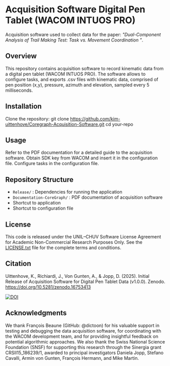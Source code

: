 # Acquisition Software Digital Pen Tablet (WACOM INTUOS PRO)
Acquisition software used to collect data for the paper: *"Dual-Component Analysis of Trail Making Test: Task vs. Movement Coordination "*.

## Overview
This repository contains acquisition software to record kinematic data from a digital pen tablet (WACOM INTUOS PRO). 
The software allows to configure tasks, and exports .csv files with kinematic data, comprised of pen position (x,y), pressure, azimuth and elevation, sampled every 5 milliseconds.

## Installation
Clone the repository:
git clone https://github.com/kim-uittenhove/Coregraph-Acquisition-Software.git
cd your-repo

## Usage
Refer to the PDF documentation for a detailed guide to the acquisition software.
Obtain SDK key from WACOM and insert it in the configuration file.
Configure tasks in the configuration file.

## Repository Structure
- `Release/` : Dependencies for running the application
- `Documentation-CoreGraph/` : PDF documentation of acquisition software
- Shortcut to application
- Shortcut to configuration file

## License
This code is released under the UNIL–CHUV Software License Agreement for Academic Non-Commercial Research Purposes Only. See the [LICENSE.txt](LICENSE.txt) file for the complete terms and conditions.

## Citation
Uittenhove, K., Richiardi, J., Von Gunten, A., & Jopp, D. (2025). Initial Release of Acquisition Software for Digital Pen Tablet Data (v1.0.0). Zenodo. https://doi.org/10.5281/zenodo.16753413

[![DOI](https://zenodo.org/badge/DOI/10.5281/zenodo.16753413.svg)](https://doi.org/10.5281/zenodo.16753413)

## Acknowledgments
We thank François Beaune (GitHub: @dictoon) for his valuable support in testing and debugging the data acquisition software, for coordinating with the WACOM development team, and for providing insightful feedback on potential algorithmic approaches.
We also thank the Swiss National Science Foundation (SNSF) for supporting this research through the Sinergia grant CRSII15_186239/1, awarded to principal investigators Daniela Jopp, Stefano Cavalli, Armin von Gunten, François Hermann, and Mike Martin.
